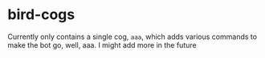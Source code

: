 # bird-cogs

Currently only contains a single cog, `aaa`, which adds various commands to make the bot go, well, aaa. I might add more in the future
